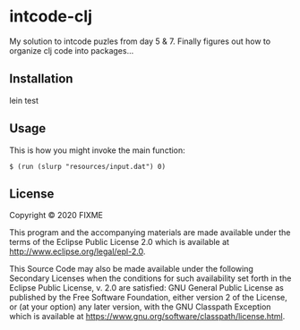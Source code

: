 # intcode-clj

My solution to intcode puzles from day 5 & 7. Finally figures out how to organize clj code into packages...

## Installation

lein test

## Usage

This is how you might invoke the main function:

    $ (run (slurp "resources/input.dat") 0)

## License

Copyright © 2020 FIXME

This program and the accompanying materials are made available under the
terms of the Eclipse Public License 2.0 which is available at
http://www.eclipse.org/legal/epl-2.0.

This Source Code may also be made available under the following Secondary
Licenses when the conditions for such availability set forth in the Eclipse
Public License, v. 2.0 are satisfied: GNU General Public License as published by
the Free Software Foundation, either version 2 of the License, or (at your
option) any later version, with the GNU Classpath Exception which is available
at https://www.gnu.org/software/classpath/license.html.
